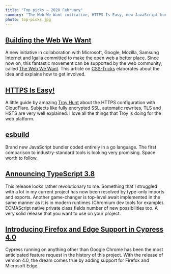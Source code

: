 ```yaml
---
title: "Top picks — 2020 February"
summary: "The Web We Want initiative, HTTPS Is Easy, new JavaScript bundler coded entirely in a go language, revolutionary TypeScript 3.8 changes, Firefox and Edge Support in Cypress 4.0 and more…"
photo: top-picks.jpg
---
```


## [Building the Web We Want](https://css-tricks.com/building-the-web-we-want/)

A new initiative in collaboration with Microsoft, Google, Mozilla, Samsung Internet and Igalia committed to make the open web a better place. Since now on, this fantastic movement can be supported by the web community, called [The Web We Want](https://webwewant.fyi). This article on [CSS-Tricks](https://css-tricks.com) elaborates about the idea and explains how to get involved.

## [HTTPS Is Easy!](https://httpsiseasy.com)

A little guide by amazing [Troy Hunt](https://twitter.com/troyhunt) about the HTTPS configuration with CloudFlare. Subjects like fully encrypted SSL, automatic rewrites, TLS and HSTS are very well explained. I love all the things that Troy is doing for the web platform.

## [esbuild](https://github.com/evanw/esbuild/)

Brand new JavaScript bundler coded entirely in a go language. The first comparison to industry-standard tools is looking very promising. Space worth to follow.

## [Announcing TypeScript 3.8](https://devblogs.microsoft.com/typescript/announcing-typescript-3-8/)

This release looks rather revolutionary to me. Something that I struggled with a lot in my current project has now been resolved by type-only imports and exports. Another game-changer is top-level await implemented in the same manner as it is in modern runtimes (Chromium dev tools for example). ECMAScript native private class fields number of new possibilities too. A very solid release that you want to use on your project.

## [Introducing Firefox and Edge Support in Cypress 4.0](https://www.cypress.io/blog/2020/02/06/introducing-firefox-and-edge-support-in-cypress-4-0/)

Cypress running on anything other than Google Chrome has been the most anticipated feature request in the history of this project. With the release of version 4.0, the dream comes true by adding support for Firefox and Microsoft Edge. 
